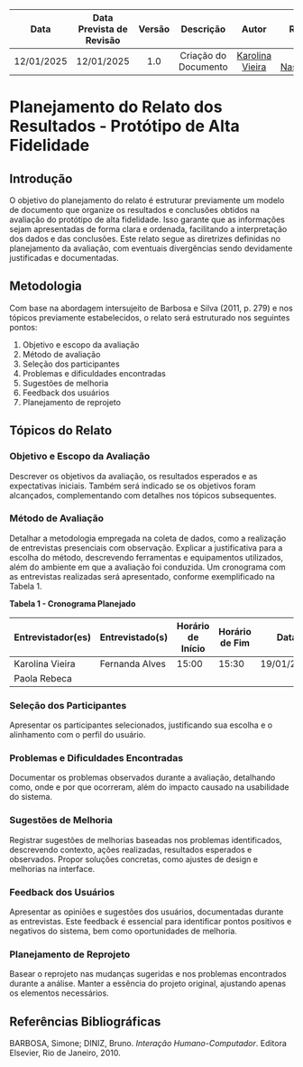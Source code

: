 |    **Data**    | **Data Prevista de Revisão** | **Versão** |        **Descrição**        |                 **Autor**                 |                **Revisor**                 |
|:--------------:|:---------------------------:|:----------:|:---------------------------:|:-----------------------------------------:|:------------------------------------------:|
|  12/01/2025    |        12/01/2025          |    1.0     |     Criação do Documento     | [Karolina Vieira](https://github.com/Karolina91) |  [Paola Nascimento](https://github.com/paolaalim) |


# Planejamento do Relato dos Resultados - Protótipo de Alta Fidelidade

## Introdução
O objetivo do planejamento do relato é estruturar previamente um modelo de documento que organize os resultados e conclusões obtidos na avaliação do protótipo de alta fidelidade. Isso garante que as informações sejam apresentadas de forma clara e ordenada, facilitando a interpretação dos dados e das conclusões. Este relato segue as diretrizes definidas no planejamento da avaliação, com eventuais divergências sendo devidamente justificadas e documentadas.


## Metodologia
Com base na abordagem intersujeito de Barbosa e Silva (2011, p. 279) e nos tópicos previamente estabelecidos, o relato será estruturado nos seguintes pontos:

1. Objetivo e escopo da avaliação  
2. Método de avaliação  
3. Seleção dos participantes  
4. Problemas e dificuldades encontradas  
5. Sugestões de melhoria  
6. Feedback dos usuários  
7. Planejamento de reprojeto  


## Tópicos do Relato

### **Objetivo e Escopo da Avaliação**
Descrever os objetivos da avaliação, os resultados esperados e as expectativas iniciais. Também será indicado se os objetivos foram alcançados, complementando com detalhes nos tópicos subsequentes.


### **Método de Avaliação**
Detalhar a metodologia empregada na coleta de dados, como a realização de entrevistas presenciais com observação. Explicar a justificativa para a escolha do método, descrevendo ferramentas e equipamentos utilizados, além do ambiente em que a avaliação foi conduzida. Um cronograma com as entrevistas realizadas será apresentado, conforme exemplificado na Tabela 1.

**Tabela 1 - Cronograma Planejado**

| **Entrevistador(es)** | **Entrevistado(s)** | **Horário de Início** | **Horário de Fim** | **Data**       |
|------------------------|---------------------|-----------------------|--------------------|----------------|
| Karolina Vieira        | Fernanda Alves      | 15:00                | 15:30             | 19/01/2025  |
| Paola Rebeca           |         |                |             |    |

### **Seleção dos Participantes**
Apresentar os participantes selecionados, justificando sua escolha e o alinhamento com o perfil do usuário. 

### **Problemas e Dificuldades Encontradas**
Documentar os problemas observados durante a avaliação, detalhando como, onde e por que ocorreram, além do impacto causado na usabilidade do sistema.


### **Sugestões de Melhoria**
Registrar sugestões de melhorias baseadas nos problemas identificados, descrevendo contexto, ações realizadas, resultados esperados e observados. Propor soluções concretas, como ajustes de design e melhorias na interface.


### **Feedback dos Usuários**
Apresentar as opiniões e sugestões dos usuários, documentadas durante as entrevistas. Este feedback é essencial para identificar pontos positivos e negativos do sistema, bem como oportunidades de melhoria.


### **Planejamento de Reprojeto**
Basear o reprojeto nas mudanças sugeridas e nos problemas encontrados durante a análise. Manter a essência do projeto original, ajustando apenas os elementos necessários.


## Referências Bibliográficas
BARBOSA, Simone; DINIZ, Bruno. *Interação Humano-Computador*. Editora Elsevier, Rio de Janeiro, 2010.